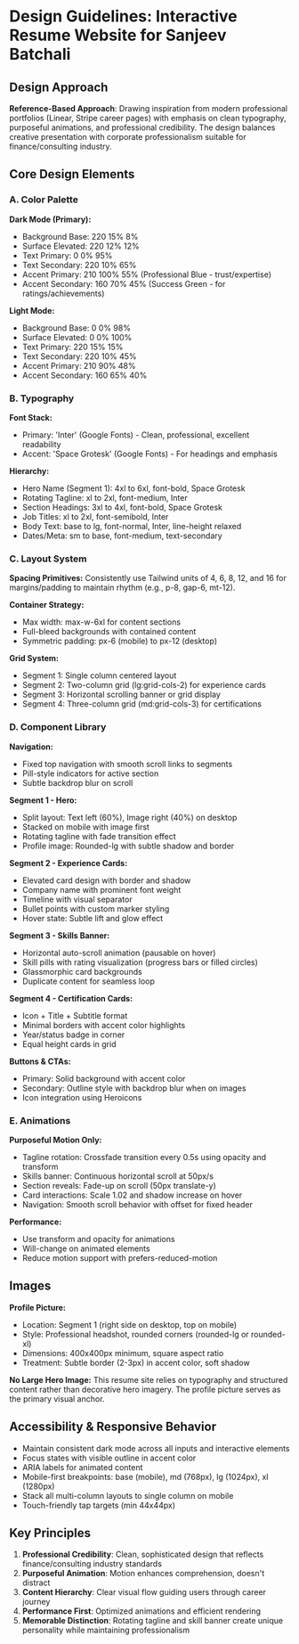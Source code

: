 # Design Guidelines: Interactive Resume Website for Sanjeev Batchali

## Design Approach
**Reference-Based Approach**: Drawing inspiration from modern professional portfolios (Linear, Stripe career pages) with emphasis on clean typography, purposeful animations, and professional credibility. The design balances creative presentation with corporate professionalism suitable for finance/consulting industry.

## Core Design Elements

### A. Color Palette

**Dark Mode (Primary):**
- Background Base: 220 15% 8%
- Surface Elevated: 220 12% 12%
- Text Primary: 0 0% 95%
- Text Secondary: 220 10% 65%
- Accent Primary: 210 100% 55% (Professional Blue - trust/expertise)
- Accent Secondary: 160 70% 45% (Success Green - for ratings/achievements)

**Light Mode:**
- Background Base: 0 0% 98%
- Surface Elevated: 0 0% 100%
- Text Primary: 220 15% 15%
- Text Secondary: 220 10% 45%
- Accent Primary: 210 90% 48%
- Accent Secondary: 160 65% 40%

### B. Typography

**Font Stack:**
- Primary: 'Inter' (Google Fonts) - Clean, professional, excellent readability
- Accent: 'Space Grotesk' (Google Fonts) - For headings and emphasis

**Hierarchy:**
- Hero Name (Segment 1): 4xl to 6xl, font-bold, Space Grotesk
- Rotating Tagline: xl to 2xl, font-medium, Inter
- Section Headings: 3xl to 4xl, font-bold, Space Grotesk
- Job Titles: xl to 2xl, font-semibold, Inter
- Body Text: base to lg, font-normal, Inter, line-height relaxed
- Dates/Meta: sm to base, font-medium, text-secondary

### C. Layout System

**Spacing Primitives:** Consistently use Tailwind units of 4, 6, 8, 12, and 16 for margins/padding to maintain rhythm (e.g., p-8, gap-6, mt-12).

**Container Strategy:**
- Max width: max-w-6xl for content sections
- Full-bleed backgrounds with contained content
- Symmetric padding: px-6 (mobile) to px-12 (desktop)

**Grid System:**
- Segment 1: Single column centered layout
- Segment 2: Two-column grid (lg:grid-cols-2) for experience cards
- Segment 3: Horizontal scrolling banner or grid display
- Segment 4: Three-column grid (md:grid-cols-3) for certifications

### D. Component Library

**Navigation:**
- Fixed top navigation with smooth scroll links to segments
- Pill-style indicators for active section
- Subtle backdrop blur on scroll

**Segment 1 - Hero:**
- Split layout: Text left (60%), Image right (40%) on desktop
- Stacked on mobile with image first
- Rotating tagline with fade transition effect
- Profile image: Rounded-lg with subtle shadow and border

**Segment 2 - Experience Cards:**
- Elevated card design with border and shadow
- Company name with prominent font weight
- Timeline with visual separator
- Bullet points with custom marker styling
- Hover state: Subtle lift and glow effect

**Segment 3 - Skills Banner:**
- Horizontal auto-scroll animation (pausable on hover)
- Skill pills with rating visualization (progress bars or filled circles)
- Glassmorphic card backgrounds
- Duplicate content for seamless loop

**Segment 4 - Certification Cards:**
- Icon + Title + Subtitle format
- Minimal borders with accent color highlights
- Year/status badge in corner
- Equal height cards in grid

**Buttons & CTAs:**
- Primary: Solid background with accent color
- Secondary: Outline style with backdrop blur when on images
- Icon integration using Heroicons

### E. Animations

**Purposeful Motion Only:**
- Tagline rotation: Crossfade transition every 0.5s using opacity and transform
- Skills banner: Continuous horizontal scroll at 50px/s
- Section reveals: Fade-up on scroll (50px translate-y)
- Card interactions: Scale 1.02 and shadow increase on hover
- Navigation: Smooth scroll behavior with offset for fixed header

**Performance:**
- Use transform and opacity for animations
- Will-change on animated elements
- Reduce motion support with prefers-reduced-motion

## Images

**Profile Picture:**
- Location: Segment 1 (right side on desktop, top on mobile)
- Style: Professional headshot, rounded corners (rounded-lg or rounded-xl)
- Dimensions: 400x400px minimum, square aspect ratio
- Treatment: Subtle border (2-3px) in accent color, soft shadow

**No Large Hero Image:** This resume site relies on typography and structured content rather than decorative hero imagery. The profile picture serves as the primary visual anchor.

## Accessibility & Responsive Behavior

- Maintain consistent dark mode across all inputs and interactive elements
- Focus states with visible outline in accent color
- ARIA labels for animated content
- Mobile-first breakpoints: base (mobile), md (768px), lg (1024px), xl (1280px)
- Stack all multi-column layouts to single column on mobile
- Touch-friendly tap targets (min 44x44px)

## Key Principles

1. **Professional Credibility**: Clean, sophisticated design that reflects finance/consulting industry standards
2. **Purposeful Animation**: Motion enhances comprehension, doesn't distract
3. **Content Hierarchy**: Clear visual flow guiding users through career journey
4. **Performance First**: Optimized animations and efficient rendering
5. **Memorable Distinction**: Rotating tagline and skill banner create unique personality while maintaining professionalism